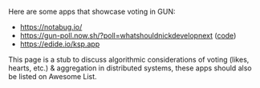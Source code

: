 Here are some apps that showcase voting in GUN:

 - https://notabug.io/
 - https://gun-poll.now.sh/?poll=whatshouldnickdevelopnext ([code](https://github.com/nmaro/gun-poll))
 - https://edide.io/ksp.app

This page is a stub to discuss algorithmic considerations of voting (likes, hearts, etc.) & aggregation in distributed systems, these apps should also be listed on Awesome List.